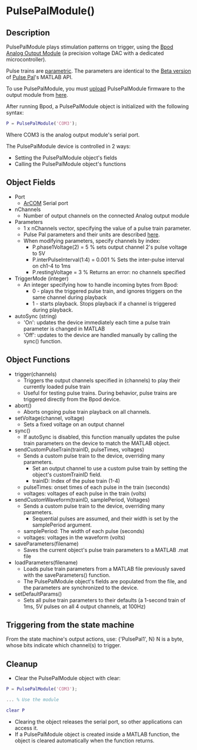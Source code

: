 # PulsePalModule()

## Description

PulsePalModule plays stimulation patterns on trigger, using the [Bpod Analog Output Module](../assembly/analog-input-module-assembly.md) (a precision voltage DAC with a dedicated microcontroller).

Pulse trains are [parametric](http://www.google.com/url?q=http%3A%2F%2Fsites.google.com%2Fsite%2Fpulsepalwiki%2Fparameter-guide&sa=D&sntz=1&usg=AOvVaw1ZWmqWtNp5a9EmGr7xA_v9). The parameters are identical to the [Beta version](https://www.google.com/url?q=https%3A%2F%2Fgithub.com%2Fsanworks%2FPulsePal%2Ftree%2Fbeta%2FMATLAB_GEN2&sa=D&sntz=1&usg=AOvVaw1zt-fb28L_J_GRnNAyx7CW) of [Pulse Pal](http://www.google.com/url?q=http%3A%2F%2Fsites.google.com%2Fsite%2Fpulsepalwiki%2Fhome&sa=D&sntz=1&usg=AOvVaw18RXRTwRYC7wH5orxsQg3j)'s MATLAB API.

To use PulsePalModule, you must [upload](/site/bpoddocumentation/firmware-update?authuser=0) PulsePalModule firmware to the output module from [here](https://www.google.com/url?q=https%3A%2F%2Fgithub.com%2Fsanworks%2FBpod_AnalogOutput_Firmware&sa=D&sntz=1&usg=AOvVaw2mYfTij1ftDktlZRDZH-oN).

After running Bpod, a PulsePalModule object is initialized with the following syntax:

```matlab
P = PulsePalModule('COM3');
```

Where COM3 is the analog output module's serial port.

The PulsePalModule device is controlled in 2 ways:

- Setting the PulsePalModule object's fields
- Calling the PulsePalModule object's functions

## Object Fields

- Port
    - [ArCOM](https://www.google.com/url?q=https%3A%2F%2Fgithub.com%2Fsanworks%2FArCOM&sa=D&sntz=1&usg=AOvVaw2OHUdnSsYwO-uBGXj0R92G) Serial port
- nChannels
    - Number of output channels on the connected Analog output module
- Parameters
    - 1 x nChannels vector, specifying the value of a pulse train parameter.
    - Pulse Pal parameters and their units are described [here](http://www.google.com/url?q=http%3A%2F%2Fsites.google.com%2Fsite%2Fpulsepalwiki%2Fparameter-guide&sa=D&sntz=1&usg=AOvVaw1ZWmqWtNp5a9EmGr7xA_v9).
    - When modifying parameters, specify channels by index:
        - P.phase1Voltage(2) = 5 % sets output channel 2's pulse voltage to 5V
        - P.interPulseInterval(1:4) = 0.001 % Sets the inter-pulse interval on ch1-4 to 1ms
        - P.restingVoltage = 3 % Returns an error: no channels specified
- TriggerMode (integer)
    - An integer specifying how to handle incoming bytes from Bpod:
        - 0 - plays the triggered pulse train, and ignores triggers on the same channel during playback
        - 1 - starts playback. Stops playback if a channel is triggered during playback.
- autoSync (string)
    - 'On': updates the device immediately each time a pulse train parameter is changed in MATLAB
    - 'Off': updates to the device are handled manually by calling the sync() function.

## Object Functions

- trigger(channels)
    - Triggers the output channels specified in (channels) to play their currently loaded pulse train
    - Useful for testing pulse trains. During behavior, pulse trains are triggered directly from the Bpod device.
- abort()
    - Aborts ongoing pulse train playback on all channels.
- setVoltage(channel, voltage)
    - Sets a fixed voltage on an output channel
- sync()
    - If autoSync is disabled, this function manually updates the pulse train parameters on the device to match the MATLAB object.
- sendCustomPulseTrain(trainID, pulseTimes, voltages)
    - Sends a custom pulse train to the device, overriding many parameters.
        - Set an output channel to use a custom pulse train by setting the object's customTrainID field.
        - trainID: Index of the pulse train (1-4)
    - pulseTimes: onset times of each pulse in the train (seconds)
    - voltages: voltages of each pulse in the train (volts)
- sendCustomWaveform(trainID, samplePeriod, Voltages)
    - Sends a custom pulse train to the device, overriding many parameters.
        - Sequential pulses are assumed, and their width is set by the samplePeriod argument.
    - samplePeriod: The width of each pulse (seconds)
    - voltages: voltages in the waveform (volts)
- saveParameters(filename)
    - Saves the current object's pulse train parameters to a MATLAB .mat file
- loadParameters(filename)
    - Loads pulse train parameters from a MATLAB file previously saved with the saveParameters() function.
    - The PulsePalModule object's fields are populated from the file, and the parameters are synchronized to the device.
- setDefaultParams()
    - Sets all pulse train parameters to their defaults (a 1-second train of 1ms, 5V pulses on all 4 output channels, at 100Hz)

## Triggering from the state machine
From the state machine's output actions, use:
{'PulsePal1', N}
N is a byte, whose bits indicate which channel(s) to trigger.

## Cleanup

- Clear the PulsePalModule object with clear:
```matlab
P = PulsePalModule('COM3');

... % Use the module

clear P
```

- Clearing the object releases the serial port, so other applications can access it.
- If a PulsePalModule object is created inside a MATLAB function, the object is cleared automatically when the function returns.